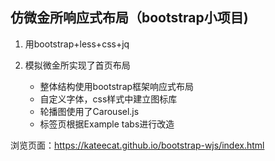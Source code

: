 ## 仿微金所响应式布局（bootstrap小项目)

1. 用bootstrap+less+css+jq
2. 模拟微金所实现了首页布局

   - 整体结构使用bootstrap框架响应式布局 
   - 自定义字体，css样式中建立图标库
   - 轮播图使用了Carousel.js
   - 标签页根据Example tabs进行改造

浏览页面：https://kateecat.github.io/bootstrap-wjs/index.html
